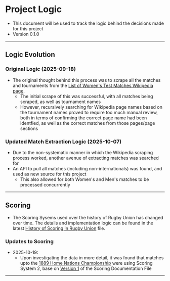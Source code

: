 # Project Logic

- This document will be used to track the logic behind the decisions made for this project
- Version 0.1.0
------
## Logic Evolution
### Original Logic (2025-09-18)
- The original thought behind this process was to scrape all the matches and tournaments from the [List of Women's Test Matches Wikipedia page](https://en.wikipedia.org/wiki/List_of_women%27s_international_rugby_union_test_matches).
    - The initial scrape of this was successful, with all matches being scraped, as well as tournament names
    - However, recursively searching for Wikipedia page names based on the tournament names proved to require too much manual review, both in terms of confirming the correct page name had been identfied, as well as the correct matches from those pages/page sections

### Updated Match Extraction Logic (2025-10-07)
- Due to the non-systematic manner in which the Wikipedia scraping process worked, another avenue of extracting matches was searched for
- An API to pull all matches (including non-internationals) was found, and used as new source for this project
    - This also allowed for both Women's and Men's matches to be processed concurrently
------
## Scoring
- The Scoring Sysems used over the history of Rugby Union has changed over time. The details and implementation logic can be found in the latest [History of Scoring in Rugby Union](./history_of_scoring_in_rugby_union_latest.md) file.
### Updates to Scoring
- 2025-10-19:
    - Upon investigating the data in more detail, it was found that matches upto the [1889 Home Nations Championship](https://en.wikipedia.org/wiki/1889_Home_Nations_Championship) were using Scoring System 2, base on [Version 1](./history_of_scoring_in_rugby_union_v1.md) of the Scoring Documentation File
------
